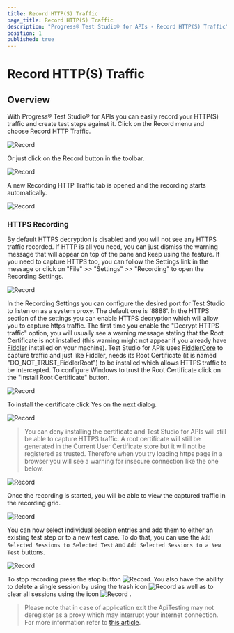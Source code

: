 ```yaml
---
title: Record HTTP(S) Traffic
page_title: Record HTTP(S) Traffic
description: "Progress® Test Studio® for APIs - Record HTTP(S) Traffic"
position: 1
published: true
---
```


# Record HTTP(S) Traffic

## Overview

With Progress® Test Studio® for APIs you can easily record your HTTP(S) traffic and create test steps against it. Click on the Record menu and choose Record HTTP Traffic.

![Record][1]

Or just click on the Record button in the toolbar.

![Record][10]

A new Recording HTTP Traffic tab is opened and the recording starts automatically.

![Record][11]

### HTTPS Recording

By default HTTPS decryption is disabled and you will not see any HTTPS traffic recorded.
If HTTP is all you need, you can just dismiss the warning message that will appear on top of the pane and keep using the feature.
If you need to capture HTTPS too, you can follow the
Settings link in the message or click on "File" >> "Settings" >> "Recording" to open the Recording Settings.

![Record][12]

In the Recording Settings you can configure the desired port for Test Studio to listen on as a system proxy. The default one is '8888'.
In the HTTPS section of the settings you can enable HTTPS decryption which will allow you to capture https traffic.
The first time you enable the "Decrypt HTTPS traffic" option,
you will usually see a warning message stating that the Root Certificate is not installed
(this warning might not appear if you already have [Fiddler](http://www.telerik.com/fiddler) installed
on your machine). Test Studio for APIs uses [FiddlerCore](http://www.telerik.com/fiddler/fiddlercore) to capture traffic and just like Fiddler,
needs its Root Certificate (it is named "DO_NOT_TRUST_FiddlerRoot") to be installed
which allows HTTPS traffic to be intercepted. To configure Windows to trust the Root Certificate click on the "Install Root Certificate" button.

![Record][13]

To install the certificate click Yes on the next dialog.

![Record][4]

> You can deny installing the certificate and Test Studio for APIs will still be able to capture HTTPS traffic.
A root certificate will still be generated in the Current User Certificate store
but it will not be registered as trusted. Therefore when you try loading https page in a browser you will see a warning for insecure connection like the one below.

![Record][14]

Once the recording is started, you will be able to view the captured traffic in the recording grid.

![Record][5]

You can now select individual session entries and add them to either an existing test step or to a new test case.
To do that, you can use the `Add Selected Sessions to Selected Test` and `Add Selected Sessions to a New Test` buttons.

![Record][6]

To stop recording press the stop button ![Record][7]. You also have the ability to delete a single session by using the trash icon ![Record][8] as well as to clear all sessions using the icon ![Record][9] .

> Please note that in case of application exit the ApiTesting may not deregister as a proxy which may interrupt your internet connection. For more information refer to <a href="/troubleshooting-guide/deregister-proxy">this article</a>.

[1]: /img/features/record/record-traffic-menu.png
[2]: /img/features/record/new-tab.png
[3]: /img/features/record/certificate.png
[4]: /img/features/record/certificate1.png
[5]: /img/features/record/capturing-traffic.png
[6]: /img/features/record/add-session.png
[7]: /img/features/record/stop-button.png
[8]: /img/features/record/trash.png
[9]: /img/features/record/clear-all.png
[10]: /img/features/record/record-traffic-toolbar.png
[11]: /img/features/record/https-disabled-message.png
[12]: /img/features/record/recording-settings.png
[13]: /img/features/record/root-certificate-warning.png
[14]: /img/features/record/browser-https-error.png
